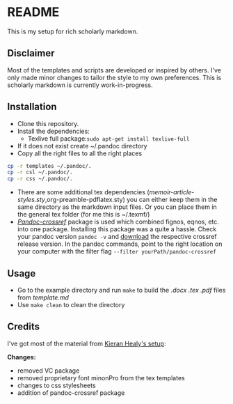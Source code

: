 # README
This is my setup for rich scholarly markdown.

## Disclaimer
Most of the templates and scripts are developed or inspired by others. I've only made minor changes to tailor the style to my own preferences. This is scholarly markdown is currently work-in-progress.

## Installation
* Clone this repository.
* Install the dependencies:
    * Texlive full package:`sudo apt-get install texlive-full`
* If it does not exist create ~/.pandoc directory
* Copy all the right files to all the right places

```bash
cp -r templates ~/.pandoc/.
cp -r csl ~/.pandoc/.
cp -r css ~/.pandoc/.
```
* There are some additional tex dependencies (*memoir-article-styles.sty*,org-preamble-pdflatex.sty) you can either keep them in the same directory as the markdown input files. Or you can place them in the general tex folder (for me this is ~/.texmf/)
* [*Pandoc-crossref*](https://github.com/lierdakil/pandoc-crossref) package is used which combined fignos, eqnos, etc. into one package. Installing this package was a quite a hassle. Check your pandoc version `pandoc -v` and [download](https://github.com/lierdakil/pandoc-crossref/releases) the respective crossref release version. In the pandoc commands, point to the right location on your computer with the filter flag `--filter yourPath/pandoc-crossref`

## Usage
* Go to the example directory and run `make` to build the *.docx .tex .pdf* files from *template.md* 
* Use `make clean` to clean the directory

## Credits
I've got most of the material from [Kieran Healy's setup](https://github.com/pandoc-scholar/pandoc-scholar):

**Changes:**
* removed VC package
* removed proprietary font minonPro from the tex templates
* changes to css stylesheets
* addition of pandoc-crossref package

